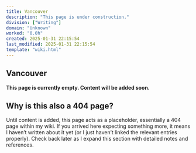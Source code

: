 ```yaml
---
title: Vancouver
description: "This page is under construction."
division: ["Writing"]
domain: "Unknown"
worked: "0.0h"
created: 2025-01-31 22:15:54
last_modified: 2025-01-31 22:15:54
template: "wiki.html"
---
```


## Vancouver

**This page is currently empty. Content will be added soon.**

## Why is this also a 404 page?
Until content is added, this page acts as a placeholder, essentially a 404 page within my wiki. If you arrived here expecting something more, it means I haven’t written about it yet (or I just haven’t linked the relevant entries properly). Check back later as I expand this section with detailed notes and references.